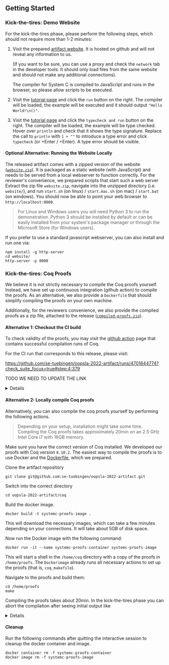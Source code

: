 ## Getting Started

### Kick-the-tires: Demo Website
For the kick-the-tires phase, please perform the following steps, which should not require more than 1-2 minutes:

1. Visit the prepared [artifact website](https://se-tuebingen.github.io/oopsla-2022-artifact/).
   It is hosted on github and will not reveal any information to us.

   (If you want to be sure, you can use a proxy and check the `network` tab in the developer tools. It should only load files from the same website and should not make any additional connections).

   The compiler for System C is compiled to JavaScript and runs in the browser, so please allow scripts to be executed.

2. Visit the [tutorial page](https://se-tuebingen.github.io/oopsla-2022-artifact/tutorial/#repls)
   and click the `run` button on the right. The compiler will be loaded, the example will
   be executed and it should output `"Hello World!\n()"`.

3. Visit the [tutorial page](https://se-tuebingen.github.io/oopsla-2022-artifact/tutorial/index.html#editors)
   and click the `typecheck and run` button on the right. The compiler will be loaded, the example will be type checked. Hover over `println` and check that it shows the type signature.
   Replace the call to `println` with `1 + ""` to introduce a type error and click `typecheck`
   (or <Cmd>+Enter / <Ctrl>+Enter). A type error should be visible.


#### Optional Alternative: Running the Website Locally
The released artifact comes with a zipped version of the website ([`website.zip`](https://github.com/se-tuebingen/oopsla-2022-artifact/releases/latest/download/website.zip)).
It is packaged as a static website (with JavaScript) and needs to be served
from a local webserver to function correctly.
For the reviewer's convenience, we prepared scripts that start such a web server
Extract the zip file `website.zip`, navigate into the unzipped directory (i.e. `website/`), and
run `start.sh` (on linux) / `start.mac.sh` (on mac) / `start.bat` (on windows).
You should now be able to point your web browser to `http://localhost:8000`.

  > For Linux and Windows users you will need Python 3 to run the demonstration.
  > Python 3 should be installed by default or can be easily installed from
  > your system's package manager or through the Microsoft Store (for Windows users).

If you prefer to use a standard javascript webserver, you can also install
and run one via:

```
npm install -g http-server
cd website/
http-server -p 8000
```


### Kick-the-tires: Coq Proofs
We believe it is not strictly necessary to compile the Coq proofs yourself. Instead,
we have set up continuous integration (github action) to compile the proofs.
As an alternative, we also provide a `Dockerfile` that should simplify compiling
the proofs on your own machine.

Additionally, for the reviewers convenience, we also provide the compiled proofs as a zip file, attached to the release ([`compiled-proofs.zip`](https://github.com/se-tuebingen/oopsla-2022-artifact/releases/latest/download/compiled-proofs.zip)).

#### Alternative 1: Checkout the CI build

To check validity of the proofs, you may visit the [github action](https://github.com/se-tuebingen/oopsla-2022-artifact/actions/workflows/proof-ci.yml) page that contains successful compilation runs of Coq.

For the CI run that corresponds to this release, please visit:

<https://github.com/se-tuebingen/oopsla-2022-artifact/runs/4701644774?check_suite_focus=true#step:4:379>

TODO WE NEED TO UPDATE THE LINK

<details>
To manually navigate to this run, you may select the `build` job and expand `Run coq-community/docker-coq-action@v1`, and finally expand `Build`. You should see the output of `coqc`, which
should look like

```
<><> Processing actions <><><><><><><><><><><><><><><><><><><><><><><><><><><><>
Processing  1/2: [proofs: sh coq_makefile -f _CoqProject -o Makefile]
+ /bin/sh "-c" "coq_makefile -f _CoqProject -o Makefile" (CWD=/home/coq/.opam/4.05.0/.opam-switch/build/proofs.dev)
Processing  1/2: [proofs: make]
+ /usr/bin/make "-j2" (CWD=/home/coq/.opam/4.05.0/.opam-switch/build/proofs.dev)
- COQDEP VFILES
- COQC Util/Taktiks.v
- COQC Util/FSetNotin.v
- COQC Util/ListFacts.v
- COQC Util/FSetDecide.v
- COQC Util/AdditionalTactics.v
- COQC Util/FiniteSets.v
- COQC Util/Atom.v
- COQC Util/Label.v
...
```
</details>

#### Alternative 2: Locally compile Coq proofs
Alternatively, you can also compile the coq proofs yourself by performing the
following actions.

> Depending on your setup, installation might take some time.
> Compiling the Coq proofs takes approximately 20min on an 2.5 GHz Intel Core i7 with 16GB memory.

Make sure you have the correct version of Coq installed. We developed our proofs with Coq version `8.10.2`. The easiest way to compile the proofs is to use Docker and the [Dockerfile](https://github.com/se-tuebingen/oopsla-2022-artifact/blob/main/coq/Dockerfile), which we prepared.

Clone the artifact repository
```
git clone git@github.com:se-tuebingen/oopsla-2022-artifact.git
```

Switch into the correct directory
```
cd oopsla-2022-artifact/coq
```

Build the docker image.
```
docker build -t systemc-proofs-image .
```
This will download the necessary images, which can take a few minutes depending on your connections.
It will take about 5GB of disk space.

Now run the Docker image with the following command:

```
docker run -it --name systemc-proofs-container systemc-proofs-image
```

This will start a shell in the `/home/coq` directory with a copy of the proofs
in `/home/proofs`. The `Dockerimage` already runs all necessary actions
to set up the proofs (that is, `coq_makefile`).

Navigate to the proofs and build them:
```
cd /home/proofs
make
```
Compiling the proofs takes about 20min. In the kick-the-tires phase you can
abort the compilation after seeing initial output like

<details>
   
```
make[1]: Entering directory '/home/proofs'
COQDEP VFILES
make[1]: Nothing to be done for 'Makefile'.
make[1]: Leaving directory '/home/proofs'
rm -fr html
make[1]: Entering directory '/home/proofs'
"coqc"  -q   -R . Top Util/Taktiks.v
"coqc"  -q   -R . Top Util/FSetNotin.v
"coqc"  -q   -R . Top Util/ListFacts.v
"coqc"  -q   -R . Top Util/FiniteSets.v
"coqc"  -q   -R . Top Util/FSetDecide.v
"coqc"  -q   -R . Top Util/Atom.v
...
```
   
</details>

#### Cleanup

Run the following commands after quitting the interactive session to
cleanup the docker container and image.

```
docker container rm -f systemc-proofs-container
docker image rm -f systemc-proofs-image
```
